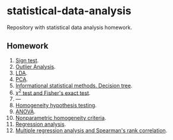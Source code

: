 # statistical-data-analysis

Repository with statistical data analysis homework.

## Homework

1. [Sign test](./task_01).
2. [Outlier Analysis](./task_02).
3. [LDA](./task_03).
4. [PCA](./task_04).
5. [Informational statistical methods. Decision tree](./task_05).
6. [$\chi^2$ test and Fisher's exact test](./task_06).
7. —
8. [Homogeneity hypothesis testing](./task_08).
9. [ANOVA](./task_09).
10. [Nonparametric homogeneity criteria](./task_10).
11. [Regression analysis](./task_11).
12. [Multiple regression analysis and Spearman's rank correlation](./task_12).
